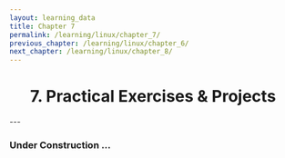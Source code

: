 ```yaml
---
layout: learning_data
title: Chapter 7
permalink: /learning/linux/chapter_7/
previous_chapter: /learning/linux/chapter_6/
next_chapter: /learning/linux/chapter_8/
---
```


<h1 style="text-align:center;"> 7. Practical Exercises & Projects </h1>
---

### Under Construction  ...


<!-- ## 6.1. Linux Basics Practice
## 6.2. Submitting and Managing Jobs on HPC with PBS
## 6.3. Working with CDO for Climate Data Analysis
## 6.4. Combining Tools for End-to-End Workflow -->